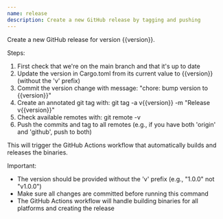 ```yaml
---
name: release
description: Create a new GitHub release by tagging and pushing
---
```


Create a new GitHub release for version {{version}}.

Steps:
1. First check that we're on the main branch and that it's up to date
2. Update the version in Cargo.toml from its current value to {{version}} (without the 'v' prefix)
3. Commit the version change with message: "chore: bump version to {{version}}"
4. Create an annotated git tag with: git tag -a v{{version}} -m "Release v{{version}}"
5. Check available remotes with: git remote -v
6. Push the commits and tag to all remotes (e.g., if you have both 'origin' and 'github', push to both)

This will trigger the GitHub Actions workflow that automatically builds and releases the binaries.

Important:
- The version should be provided without the 'v' prefix (e.g., "1.0.0" not "v1.0.0")
- Make sure all changes are committed before running this command
- The GitHub Actions workflow will handle building binaries for all platforms and creating the release